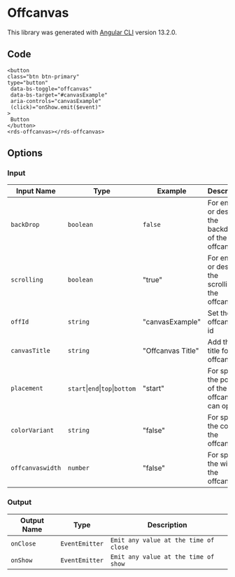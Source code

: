 # Offcanvas

This library was generated with [Angular CLI](https://github.com/angular/angular-cli) version 13.2.0.

## Code 
`<button`  
  `class="btn btn-primary"`  
  `type="button"`  
 ` data-bs-toggle="offcanvas"`  
 ` data-bs-target="#canvasExample"`  
 ` aria-controls="canvasExample"`  
 ` (click)="onShow.emit($event)"`  
`>`  
 ` Button`  
`</button>`  
`<rds-offcanvas></rds-offcanvas>`  

## Options
### Input
<!-- prettier-ignore -->
| Input Name                  | Type                             |Example| Description                                                                  |
| --------------------------- | -------------------------------- |------------| ---------------------------------------------------------------------------- |
| `backDrop`                | `boolean`                          |`false`|For enable or desable the backdrop of the offcanvas
| `scrolling`               | `boolean`                          | "true"|For enable or desable the scrolling of the offcanvas |
| `offId`                   |  `string`                          | "canvasExample"|Set the offcanvas id|
| `canvasTitle`             | `string`                           | "Offcanvas Title"|Add the title for the offcanvas          |
| `placement`               | `start`\|`end`\|`top`\|`bottom` |     "start"|For specify the postion of the offcanvas can open       |
| `colorVariant`            | `string` |     "false"|For specify the color of the offcanvas         |
| `offcanvaswidth`          | `number` |     "false"|For specify the width of the offcanvas         |
### Output
| Output Name                 | Type          | Description                     |      
| --------------------------- | --------------|------------------|
| `onClose`                 |  `EventEmitter`  | `Emit any value at the time of close`  |
| `onShow`                 |  `EventEmitter`  | `Emit any value at the time of show`  |


